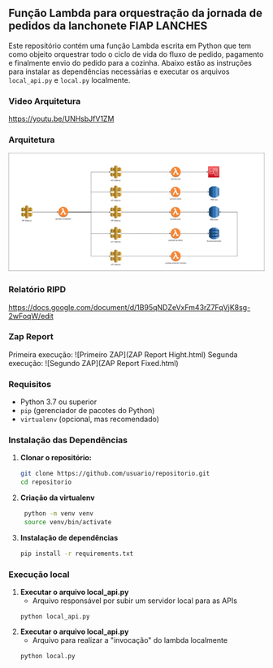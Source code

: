 ## Função Lambda para orquestração da jornada de pedidos da lanchonete FIAP LANCHES

Este repositório contém uma função Lambda escrita em Python que tem como objeito orquestrar todo o ciclo de vida do fluxo de pedido, pagamento e finalmente envio do pedido para a cozinha. Abaixo estão as instruções para instalar as dependências necessárias e executar os arquivos `local_api.py` e `local.py` localmente.

### Video Arquitetura
https://youtu.be/UNHsbJfV1ZM

### Arquitetura
![Logo da Aplicação](FIAP-Lanches-API-Page-9.drawio.png)

### Relatório RIPD
https://docs.google.com/document/d/1B95qNDZeVxFm43rZ7FqVjK8sg-2wFoqW/edit

### Zap Report
Primeira execução: ![Primeiro ZAP](ZAP Report Hight.html)
Segunda execução: ![Segundo ZAP](ZAP Report Fixed.html)

### Requisitos

- Python 3.7 ou superior
- `pip` (gerenciador de pacotes do Python)
- `virtualenv` (opcional, mas recomendado)

### Instalação das Dependências

1. **Clonar o repositório:**

   ```bash
   git clone https://github.com/usuario/repositorio.git
   cd repositorio
   ```

2. **Criação da virtualenv**
   ```bash
    python -m venv venv
    source venv/bin/activate
   ```

3. **Instalação de dependências**

   ```bash
   pip install -r requirements.txt
   ```

### Execução local
1. **Executar o arquivo local_api.py**
    - Arquivo responsável por subir um servidor local para as APIs
    ```
    python local_api.py
    ```
2. **Executar o arquivo local_api.py**
    - Arquivo para realizar a "invocação" do lambda localmente
    ```
    python local.py
    ```

